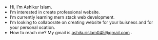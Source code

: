 -  Hi, I’m Ashikur Islam.
-  I’m interested in create professional website.
-  I’m currently learning mern stack web development.
-  I’m looking to collaborate on creating website for your buisness and for your personal ocation.
-  How to reach me? My gmail is ashikurislam045@gmail.com .

<!---
Ashik is a web developer special  repository because its `README.md` (this file) appears on your GitHub profile.
You can click the Preview link to take a look at your changes.
--->
